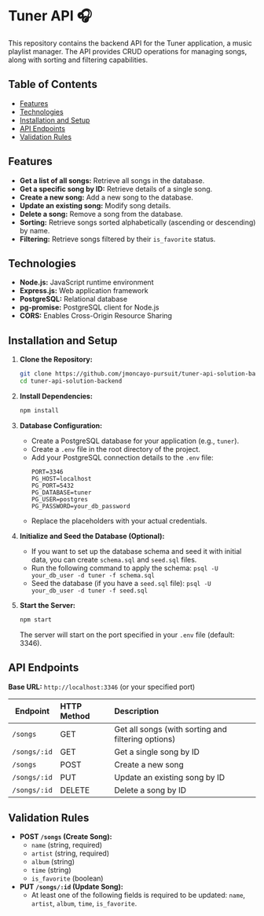 # Tuner API 🎧

This repository contains the backend API for the Tuner application, a music playlist manager.  The API provides CRUD operations for managing songs, along with sorting and filtering capabilities.

## Table of Contents

- [Features](#features)
- [Technologies](#technologies)
- [Installation and Setup](#installation-and-setup)
- [API Endpoints](#api-endpoints)
- [Validation Rules](#validation-rules)

## Features

- **Get a list of all songs:** Retrieve all songs in the database.
- **Get a specific song by ID:** Retrieve details of a single song.
- **Create a new song:** Add a new song to the database.
- **Update an existing song:** Modify song details.
- **Delete a song:** Remove a song from the database.
- **Sorting:** Retrieve songs sorted alphabetically (ascending or descending) by name.
- **Filtering:** Retrieve songs filtered by their `is_favorite` status.

## Technologies

- **Node.js:** JavaScript runtime environment
- **Express.js:** Web application framework
- **PostgreSQL:** Relational database
- **pg-promise:** PostgreSQL client for Node.js
- **CORS:** Enables Cross-Origin Resource Sharing

## Installation and Setup

1. **Clone the Repository:**
   ```bash
   git clone https://github.com/jmoncayo-pursuit/tuner-api-solution-backend.git
   cd tuner-api-solution-backend

2. **Install Dependencies:**
   ```bash
   npm install
   ```

3. **Database Configuration:**
   - Create a PostgreSQL database for your application (e.g., `tuner`).
   - Create a `.env` file in the root directory of the project.
   - Add your PostgreSQL connection details to the `.env` file:
     ```
     PORT=3346
     PG_HOST=localhost
     PG_PORT=5432
     PG_DATABASE=tuner
     PG_USER=postgres
     PG_PASSWORD=your_db_password 
     ```
   - Replace the placeholders with your actual credentials.

4. **Initialize and Seed the Database (Optional):**
   - If you want to set up the database schema and seed it with initial data, you can create `schema.sql` and `seed.sql` files.  
   - Run the following command to apply the schema: `psql -U your_db_user -d tuner -f schema.sql`
   - Seed the database (if you have a `seed.sql` file): `psql -U your_db_user -d tuner -f seed.sql` 

5. **Start the Server:**
   ```bash
   npm start
   ```

   The server will start on the port specified in your `.env` file (default: 3346).

## API Endpoints

**Base URL:** `http://localhost:3346` (or your specified port)

| Endpoint            | HTTP Method | Description                                       |
| ------------------- | :---------- | :------------------------------------------------ |
| `/songs`            | GET         | Get all songs (with sorting and filtering options) |
| `/songs/:id`        | GET         | Get a single song by ID                          |
| `/songs`            | POST        | Create a new song                                  |
| `/songs/:id`        | PUT         | Update an existing song by ID                      |
| `/songs/:id`        | DELETE      | Delete a song by ID                              |

## Validation Rules

- **POST `/songs` (Create Song):**
    - `name` (string, required)
    - `artist` (string, required)
    - `album` (string)
    - `time` (string)
    - `is_favorite` (boolean)
- **PUT `/songs/:id` (Update Song):**
    - At least one of the following fields is required to be updated: `name`, `artist`, `album`, `time`, `is_favorite`.
